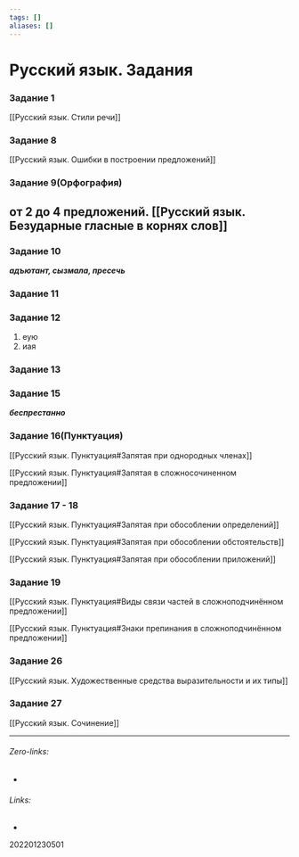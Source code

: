 ```yaml
---
tags: []
aliases: []
---
```

# Русский язык. Задания
### Задание 1
[[Русский язык. Стили речи]]
### Задание 8
[[Русский язык. Ошибки в построении предложений]]

### Задание 9(Орфография)
от 2 до 4 предложений.
[[Русский язык. Безударные гласные в корнях слов]]
 - 

### Задание 10
***адъютант, сызмала, пресечь***

### Задание 11

### Задание 12
1) еую
2) иая
### Задание 13


### Задание 15
***беспрестанно***
### Задание 16(Пунктуация)
[[Русский язык. Пунктуация#Запятая при однородных членах]]

[[Русский язык. Пунктуация#Запятая в сложносочиненном предложении]]

### Задание 17 - 18
[[Русский язык. Пунктуация#Запятая при обособлении определений]]

[[Русский язык. Пунктуация#Запятая при обособлении обстоятельств]]

[[Русский язык. Пунктуация#Запятая при обособлении приложений]]

### Задание 19
[[Русский язык. Пунктуация#Виды связи частей в сложноподчинённом предложении]]

[[Русский язык. Пунктуация#Знаки препинания в сложноподчинённом предложении]]

### Задание 26
[[Русский язык. Художественные средства выразительности и их типы]]

### Задание 27
[[Русский язык. Сочинение]]


___
###### Zero-links:
-
###### Links:
-

202201230501